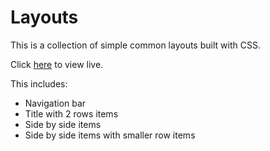 # Layouts

This is a collection of simple common layouts built with CSS.

Click [here](https://codepen.io/benjaminkyamanywa/pen/ExMjvJW) to view live.

This includes:
- Navigation bar
- Title with 2 rows items
- Side by side items
- Side by side items with smaller row items
